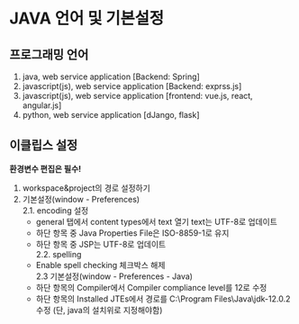 JAVA 언어 및 기본설정
==========================
프로그래밍 언어
-------------------
1. java, web service application [Backend: Spring]
2. javascript(js), web service application [Backend: exprss.js]
3. javascript(js), web service application [frontend: vue.js, react, angular.js]
4. python, web service application [dJango, flask]

이클립스 설정
-----------------------
**환경변수 편집은 필수!**

1. workspace&project의 경로 설정하기
2. 기본설정(window - Preferences)    
2.1. encoding 설정
   - general 탭에서 content types에서 text 열기 text는 UTF-8로 업데이트  
   - 하단 항목 중 Java Properties File은 ISO-8859-1로 유지   
   - 하단 항목 중 JSP는 UTF-8로 업데이트        
2.2. spelling 
   - Enable spell checking 체크박스 해제    
2.3 기본설정(window - Preferences - Java)
   - 하단 항목의 Compiler에서 Compiler compliance level를 12로 수정 
   - 하단 항목의 Installed JTEs에서 경로를 C:\Program Files\Java\jdk-12.0.2 수정 (단, java의 설치위로 지정해야함)
